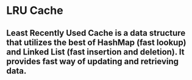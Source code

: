 # LRU Cache

## Least Recently Used Cache is a data structure that utilizes the best of HashMap (fast lookup) and Linked List (fast insertion and deletion). It provides fast way of updating and retrieving data. 



